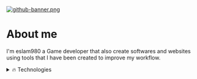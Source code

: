 [![github-banner.png](https://i.postimg.cc/gj1ZfRg6/github-banner.png)](https://postimg.cc/N27FXyqg)

# About me
I'm eslam980 a Game developer that also create softwares and websites using tools that I have been created to improve my workflow.

<details>
  <summary>🔥 Technologies</summary>
  
<h2 align="center">Technologies that I use</h2>
<br/>
<div align="center">
    <img src="https://skillicons.dev/icons?i=js,react,bootstrap,tailwind,vercel,nextjs," />
    <img src="https://skillicons.dev/icons?i=mysql,mongodb,supabase,prisma,firebase" /><br>
    <img src="https://skillicons.dev/icons?i=unity,godot,unreal,tauri,rust,raspberrypi,py,java,go,flutter,electron,c,cs,cpp" /><br>
</div>

<br/>
<hr/>

</details>
